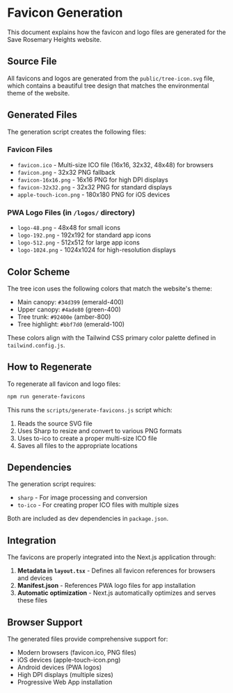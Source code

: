 # Favicon Generation

This document explains how the favicon and logo files are generated for the Save Rosemary Heights website.

## Source File

All favicons and logos are generated from the `public/tree-icon.svg` file, which contains a beautiful tree design that matches the environmental theme of the website.

## Generated Files

The generation script creates the following files:

### Favicon Files
- `favicon.ico` - Multi-size ICO file (16x16, 32x32, 48x48) for browsers
- `favicon.png` - 32x32 PNG fallback
- `favicon-16x16.png` - 16x16 PNG for high DPI displays
- `favicon-32x32.png` - 32x32 PNG for standard displays
- `apple-touch-icon.png` - 180x180 PNG for iOS devices

### PWA Logo Files (in `/logos/` directory)
- `logo-48.png` - 48x48 for small icons
- `logo-192.png` - 192x192 for standard app icons
- `logo-512.png` - 512x512 for large app icons
- `logo-1024.png` - 1024x1024 for high-resolution displays

## Color Scheme

The tree icon uses the following colors that match the website's theme:
- Main canopy: `#34d399` (emerald-400)
- Upper canopy: `#4ade80` (green-400) 
- Tree trunk: `#92400e` (amber-800)
- Tree highlight: `#bbf7d0` (emerald-100)

These colors align with the Tailwind CSS primary color palette defined in `tailwind.config.js`.

## How to Regenerate

To regenerate all favicon and logo files:

```bash
npm run generate-favicons
```

This runs the `scripts/generate-favicons.js` script which:
1. Reads the source SVG file
2. Uses Sharp to resize and convert to various PNG formats
3. Uses to-ico to create a proper multi-size ICO file
4. Saves all files to the appropriate locations

## Dependencies

The generation script requires:
- `sharp` - For image processing and conversion
- `to-ico` - For creating proper ICO files with multiple sizes

Both are included as dev dependencies in `package.json`.

## Integration

The favicons are properly integrated into the Next.js application through:

1. **Metadata in `layout.tsx`** - Defines all favicon references for browsers and devices
2. **Manifest.json** - References PWA logo files for app installation
3. **Automatic optimization** - Next.js automatically optimizes and serves these files

## Browser Support

The generated files provide comprehensive support for:
- Modern browsers (favicon.ico, PNG files)
- iOS devices (apple-touch-icon.png)
- Android devices (PWA logos)
- High DPI displays (multiple sizes)
- Progressive Web App installation
